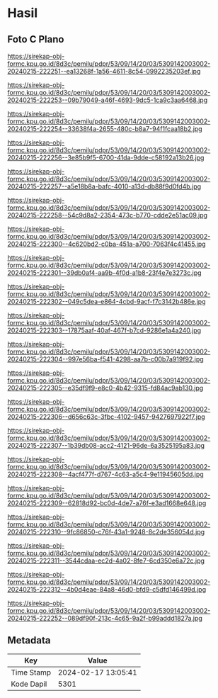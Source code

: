 # Hasil

## Foto C Plano

https://sirekap-obj-formc.kpu.go.id/8d3c/pemilu/pdpr/53/09/14/20/03/5309142003002-20240215-222251--ea13268f-1a56-4611-8c54-0992235203ef.jpg

https://sirekap-obj-formc.kpu.go.id/8d3c/pemilu/pdpr/53/09/14/20/03/5309142003002-20240215-222253--09b79049-a46f-4693-9dc5-1ca9c3aa6468.jpg

https://sirekap-obj-formc.kpu.go.id/8d3c/pemilu/pdpr/53/09/14/20/03/5309142003002-20240215-222254--33638f4a-2655-480c-b8a7-94f1fcaa18b2.jpg

https://sirekap-obj-formc.kpu.go.id/8d3c/pemilu/pdpr/53/09/14/20/03/5309142003002-20240215-222256--3e85b9f5-6700-41da-9dde-c58192a13b26.jpg

https://sirekap-obj-formc.kpu.go.id/8d3c/pemilu/pdpr/53/09/14/20/03/5309142003002-20240215-222257--a5e18b8a-bafc-4010-a13d-db88f9d0fd4b.jpg

https://sirekap-obj-formc.kpu.go.id/8d3c/pemilu/pdpr/53/09/14/20/03/5309142003002-20240215-222258--54c9d8a2-2354-473c-b770-cdde2e51ac09.jpg

https://sirekap-obj-formc.kpu.go.id/8d3c/pemilu/pdpr/53/09/14/20/03/5309142003002-20240215-222300--4c620bd2-c0ba-451a-a700-7063f4c41455.jpg

https://sirekap-obj-formc.kpu.go.id/8d3c/pemilu/pdpr/53/09/14/20/03/5309142003002-20240215-222301--39db0af4-aa9b-4f0d-a1b8-23f4e7e3273c.jpg

https://sirekap-obj-formc.kpu.go.id/8d3c/pemilu/pdpr/53/09/14/20/03/5309142003002-20240215-222302--049c5dea-e864-4cbd-9acf-f7c3142b486e.jpg

https://sirekap-obj-formc.kpu.go.id/8d3c/pemilu/pdpr/53/09/14/20/03/5309142003002-20240215-222303--17875aaf-40af-467f-b7cd-9286e1a4a240.jpg

https://sirekap-obj-formc.kpu.go.id/8d3c/pemilu/pdpr/53/09/14/20/03/5309142003002-20240215-222304--997e56ba-f541-4298-aa7b-c00b7a919f92.jpg

https://sirekap-obj-formc.kpu.go.id/8d3c/pemilu/pdpr/53/09/14/20/03/5309142003002-20240215-222305--e35df9f9-e8c0-4b42-9315-fd84ac9ab130.jpg

https://sirekap-obj-formc.kpu.go.id/8d3c/pemilu/pdpr/53/09/14/20/03/5309142003002-20240215-222306--d656c63c-3fbc-4102-9457-9427697922f7.jpg

https://sirekap-obj-formc.kpu.go.id/8d3c/pemilu/pdpr/53/09/14/20/03/5309142003002-20240215-222307--1b39db08-acc2-4121-96de-6a3525195a83.jpg

https://sirekap-obj-formc.kpu.go.id/8d3c/pemilu/pdpr/53/09/14/20/03/5309142003002-20240215-222308--4acf477f-d767-4c63-a5c4-9e11945605dd.jpg

https://sirekap-obj-formc.kpu.go.id/8d3c/pemilu/pdpr/53/09/14/20/03/5309142003002-20240215-222309--62818d92-bc0d-4de7-a76f-e3ad1668e648.jpg

https://sirekap-obj-formc.kpu.go.id/8d3c/pemilu/pdpr/53/09/14/20/03/5309142003002-20240215-222310--9fc86850-c76f-43a1-9248-8c2de356054d.jpg

https://sirekap-obj-formc.kpu.go.id/8d3c/pemilu/pdpr/53/09/14/20/03/5309142003002-20240215-222311--3544cdaa-ec2d-4a02-8fe7-6cd350e6a72c.jpg

https://sirekap-obj-formc.kpu.go.id/8d3c/pemilu/pdpr/53/09/14/20/03/5309142003002-20240215-222312--4b0d4eae-84a8-46d0-bfd9-c5dfd146499d.jpg

https://sirekap-obj-formc.kpu.go.id/8d3c/pemilu/pdpr/53/09/14/20/03/5309142003002-20240215-222252--089df90f-213c-4c65-9a2f-b99addd1827a.jpg


## Metadata

| Key        | Value               |
| ---------- | ------------------- |
| Time Stamp | 2024-02-17 13:05:41 |
| Kode Dapil | 5301                |



